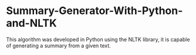 # Summary-Generator-With-Python-and-NLTK

This algorithm was developed in Python using the NLTK library, it is capable of generating a summary from a given text.
